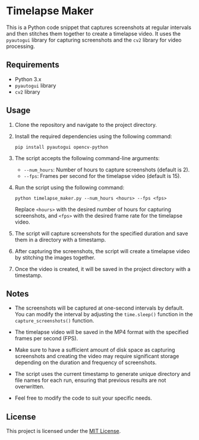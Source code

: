 # Timelapse Maker

This is a Python code snippet that captures screenshots at regular intervals and then stitches them together to create a timelapse video. It uses the `pyautogui` library for capturing screenshots and the `cv2` library for video processing.

## Requirements

- Python 3.x
- `pyautogui` library
- `cv2` library

## Usage

1. Clone the repository and navigate to the project directory.

2. Install the required dependencies using the following command:
   ```
   pip install pyautogui opencv-python
   ```

3. The script accepts the following command-line arguments:
   - `--num_hours`: Number of hours to capture screenshots (default is 2).
   - `--fps`: Frames per second for the timelapse video (default is 15).

4. Run the script using the following command:
   ```
   python timelapse_maker.py --num_hours <hours> --fps <fps>
   ```
   Replace `<hours>` with the desired number of hours for capturing screenshots, and `<fps>` with the desired frame rate for the timelapse video.

5. The script will capture screenshots for the specified duration and save them in a directory with a timestamp.

6. After capturing the screenshots, the script will create a timelapse video by stitching the images together.

7. Once the video is created, it will be saved in the project directory with a timestamp.

## Notes

- The screenshots will be captured at one-second intervals by default. You can modify the interval by adjusting the `time.sleep()` function in the `capture_screenshots()` function.

- The timelapse video will be saved in the MP4 format with the specified frames per second (FPS).

- Make sure to have a sufficient amount of disk space as capturing screenshots and creating the video may require significant storage depending on the duration and frequency of screenshots.

- The script uses the current timestamp to generate unique directory and file names for each run, ensuring that previous results are not overwritten.

- Feel free to modify the code to suit your specific needs.

## License

This project is licensed under the [MIT License](LICENSE).
